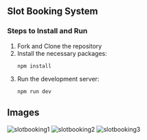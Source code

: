 ## Slot Booking System 

### Steps to Install and Run
1. Fork and Clone the repository
2. Install the necessary packages:
    ```
    npm install
    ```
3. Run the development server:
    ```
    npm run dev
    ```

## Images

![slotbooking1](https://github.com/kgaurav8026/slotbooking/assets/78530088/858e44cf-f847-4a2c-8540-ba084a21e149)
![slotbooking2](https://github.com/kgaurav8026/slotbooking/assets/78530088/9eeb1969-c54d-4e35-a452-708dc7118840)
![slotbooking3](https://github.com/kgaurav8026/slotbooking/assets/78530088/f1ff9153-f21e-489e-8f42-de1e7945e2ce)

